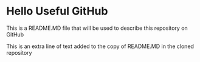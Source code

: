 # Hello Useful GitHub

This is a README.MD file that will be used to describe this
repository on GitHub

This is an extra line of text added to the copy
of README.MD in the cloned repository